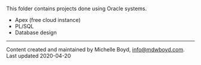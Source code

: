 This folder contains projects done using Oracle systems.

* Apex (free cloud instance)
* PL/SQL
* Database design


***
Content created and maintained by Michelle Boyd, info@mdwboyd.com.  Last updated 2020-04-20
